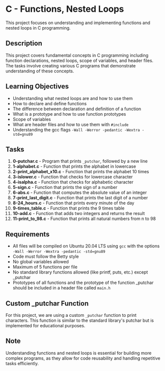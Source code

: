 # C - Functions, Nested Loops

This project focuses on understanding and implementing functions and nested loops in C programming.

## Description

This project covers fundamental concepts in C programming including function declarations, nested loops, scope of variables, and header files. The tasks involve creating various C programs that demonstrate understanding of these concepts.

## Learning Objectives

- Understanding what nested loops are and how to use them
- How to declare and define functions
- The difference between declaration and definition of a function
- What is a prototype and how to use function prototypes
- Scope of variables
- What are header files and how to use them with `#include`
- Understanding the gcc flags `-Wall -Werror -pedantic -Wextra -std=gnu89`

## Tasks

1. **0-putchar.c** - Program that prints `_putchar`, followed by a new line
2. **1-alphabet.c** - Function that prints the alphabet in lowercase
3. **2-print_alphabet_x10.c** - Function that prints the alphabet 10 times
4. **3-islower.c** - Function that checks for lowercase character
5. **4-isalpha.c** - Function that checks for alphabetic character
6. **5-sign.c** - Function that prints the sign of a number
7. **6-abs.c** - Function that computes the absolute value of an integer
8. **7-print_last_digit.c** - Function that prints the last digit of a number
9. **8-24_hours.c** - Function that prints every minute of the day
10. **9-times_table.c** - Function that prints the 9 times table
11. **10-add.c** - Function that adds two integers and returns the result
12. **11-print_to_98.c** - Function that prints all natural numbers from n to 98

## Requirements

- All files will be compiled on Ubuntu 20.04 LTS using `gcc` with the options `-Wall -Werror -Wextra -pedantic -std=gnu89`
- Code must follow the Betty style
- No global variables allowed
- Maximum of 5 functions per file
- No standard library functions allowed (like printf, puts, etc.) except _putchar
- Prototypes of all functions and the prototype of the function _putchar should be included in a header file called `main.h`

## Custom _putchar Function

For this project, we are using a custom `_putchar` function to print characters. This function is similar to the standard library's putchar but is implemented for educational purposes.

## Note

Understanding functions and nested loops is essential for building more complex programs, as they allow for code reusability and handling repetitive tasks efficiently.